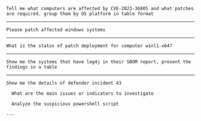 ```
Tell me what computers are affected by CVE-2023-36805 and what patches are required. group them by OS platform in table format
```
---
```
Please patch affected windows systems
```
---
```
What is the status of patch deployment for computer winl1-x64?
```
---
```
Show me the systems that have log4j in their SBOM report, present the findings in a table
```
---
```
Show me the details of defender incident 43
```
```
  What are the main issues or indicators to investigate
```
      Analyze the suspicious powershell script    
```
---


